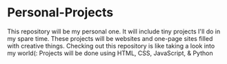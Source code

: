 # Personal-Projects
This repository will be my personal one. It will include tiny projects I'll do in my spare time. These projects will be websites and one-page sites filled with creative things. Checking out this repository is like taking a look into my world(: 
Projects will be done using HTML, CSS, JavaScript, & Python

